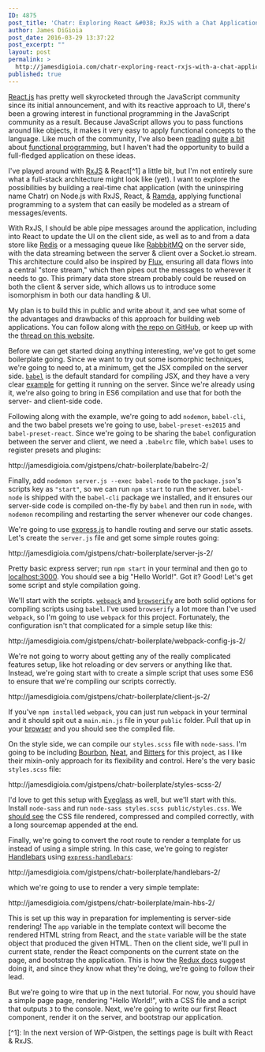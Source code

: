 ```yaml
---
ID: 4875
post_title: 'Chatr: Exploring React &#038; RxJS with a Chat Application'
author: James DiGioia
post_date: 2016-03-29 13:37:22
post_excerpt: ""
layout: post
permalink: >
  http://jamesdigioia.com/chatr-exploring-react-rxjs-with-a-chat-application/
published: true
---
```

<p><a href="https://facebook.github.io/react/">React.js</a> has pretty well skyrocketed through the JavaScript community since its initial announcement, and with its reactive approach to UI, there's been a growing interest in functional programming in the JavaScript community as a result. Because JavaScript allows you to pass functions around like objects, it makes it very easy to apply functional concepts to the language. Like much of the community, I've also been <a href="https://medium.com/@chetcorcos/functional-programming-for-javascript-people-1915d8775504#.2bmh3geet">reading</a> <a href="http://fr.umio.us/favoring-curry/">quite</a> <a href="http://fr.umio.us/why-ramda/">a bit</a> about <a href="https://github.com/timoxley/functional-javascript-workshop">functional programming</a>, but I haven't had the opportunity to build a full-fledged application on these ideas.</p>
<p>I've played around with <a href="https://github.com/Reactive-Extensions/RxJS">RxJS</a> &amp; React[^1] a little bit, but I'm not entirely sure what a full-stack architecture might look like (yet). I want to explore the possibilities by building a real-time chat application (with the uninspiring name Chatr) on Node.js with RxJS, React, &amp; <a href="http://ramdajs.com/0.19.1/index.html">Ramda</a>, applying functional programming to a system that can easily be modeled as a stream of messages/events.</p>
<p>With RxJS, I should be able pipe messages around the application, including into React to update the UI on the client side, as well as to and from a data store like <a href="http://redis.io/">Redis</a> or a messaging queue like <a href="https://www.rabbitmq.com/">RabbbitMQ</a> on the server side, with the data streaming between the server &amp; client over a Socket.io stream. This architecture could also be inspired by <a href="https://facebook.github.io/flux/">Flux</a>, ensuring all data flows into a central &quot;store stream,&quot; which then pipes out the messages to wherever it needs to go. This primary data store stream probably could be reused on both the client &amp; server side, which allows us to introduce some isomorphism in both our data handling &amp; UI.</p>
<p>My plan is to build this in public and write about it, and see what some of the advantages and drawbacks of this approach for building web applications. You can follow along with <a href="https://github.com/mAAdhaTTah/chatr">the repo on GitHub</a>, or keep up with the <a href="http://jamesdigioia.com/thread/rxjs-react-w-chatr/">thread on this website</a>.</p>
<p>Before we can get started doing anything interesting, we've got to get some boilerplate going. Since we want to try out some isomorphic techniques, we're going to need to, at a minimum, get the JSX compiled on the server side. <a href="https://babeljs.io/"><code>babel</code></a> is the default standard for compiling JSX, and they have a very clear <a href="https://github.com/babel/example-node-server">example</a> for getting it running on the server. Since we're already using it, we're also going to bring in ES6 compilation and use that for both the server- and client-side code.</p>
<p>Following along with the example, we're going to add <code>nodemon</code>, <code>babel-cli</code>, and the two babel presets we're going to use, <code>babel-preset-es2015</code> and <code>babel-preset-react</code>. Since we're going to be sharing the <code>babel</code> configuration between the server and client, we need a <code>.babelrc</code> file, which <code>babel</code> uses to register presets and plugins:</p>
<p>http://jamesdigioia.com/gistpens/chatr-boilerplate/babelrc-2/</p>
<p>Finally, add <code>nodemon server.js --exec babel-node</code> to the <code>package.json</code>'s scripts key as <code>&quot;start&quot;</code>, so we can run <code>npm start</code> to run the server. <code>babel-node</code> is shipped with the <code>babel-cli</code> package we installed, and it ensures our server-side code is compiled on-the-fly by <code>babel</code> and then run in <code>node</code>, with <code>nodemon</code> recompiling and restarting the server whenever our code changes.</p>
<p>We're going to use <a href="http://expressjs.com/">express.js</a> to handle routing and serve our static assets. Let's create the <code>server.js</code> file and get some simple routes going:</p>
<p>http://jamesdigioia.com/gistpens/chatr-boilerplate/server-js-2/</p>
<p>Pretty basic express server; run <code>npm start</code> in your terminal and then go to <a href="http://localhost:3000/">localhost:3000</a>. You should see a big &quot;Hello World!&quot;. Got it? Good! Let's get some script and style compilation going.</p>
<p>We'll start with the scripts. <a href="https://webpack.github.io/"><code>webpack</code></a> and <a href="http://browserify.org/"><code>browserify</code></a> are both solid options for compiling scripts using <code>babel</code>. I've used <code>browserify</code> a lot more than I've used <code>webpack</code>, so I'm going to use <code>webpack</code> for this project. Fortunately, the configuration isn't that complicated for a simple setup like this:</p>
<p>http://jamesdigioia.com/gistpens/chatr-boilerplate/webpack-config-js-2/</p>
<p>We're not going to worry about getting any of the really complicated features setup, like hot reloading or dev servers or anything like that. Instead, we're going start with to create a simple script that uses some ES6 to ensure that we're compiling our scripts correctly.</p>
<p>http://jamesdigioia.com/gistpens/chatr-boilerplate/client-js-2/</p>
<p>If you've <code>npm install</code>ed <code>webpack</code>, you can just run <code>webpack</code> in your terminal and it should spit out a <code>main.min.js</code> file in your <code>public</code> folder. Pull that up in your <a href="http://localhost:3000/main.min.js">browser</a> and you should see the compiled file.</p>
<p>On the style side, we can compile our <code>styles.scss</code> file with <code>node-sass</code>. I'm going to be including <a href="http://bourbon.io/">Bourbon</a>, <a href="http://neat.bourbon.io/">Neat</a>, and <a href="http://bitters.bourbon.io/">Bitters</a> for this project, as I like their mixin-only approach for its flexibility and control. Here's the very basic <code>styles.scss</code> file:</p>
<p>http://jamesdigioia.com/gistpens/chatr-boilerplate/styles-scss-2/</p>
<p>I'd love to get this setup with <a href="http://eyeglass.rocks/">Eyeglass</a> as well, but we'll start with this. Install <code>node-sass</code> and run <code>node-sass styles.scss public/styles.css</code>. We <a href="http://localhost:3000/styles.css">should see</a> the CSS file rendered, compressed and compiled correctly, with a long sourcemap appended at the end.</p>
<p>Finally, we're going to convert the root route to render a template for us instead of using a simple string. In this case, we're going to register <a href="http://handlebarsjs.com/">Handlebars</a> using <a href="https://github.com/ericf/express-handlebars"><code>express-handlebars</code></a>:</p>
<p>http://jamesdigioia.com/gistpens/chatr-boilerplate/handlebars-2/</p>
<p>which we're going to use to render a very simple template:</p>
<p>http://jamesdigioia.com/gistpens/chatr-boilerplate/main-hbs-2/</p>
<p>This is set up this way in preparation for implementing is server-side rendering! The <code>app</code> variable in the template context will become the rendered HTML string from React, and the <code>state</code> variable will be the state object that produced the given HTML. Then on the client side, we'll pull in current state, render the React components on the current state on the page, and bootstrap the application. This is how the <a href="https://github.com/reactjs/redux/blob/master/docs/recipes/ServerRendering.md">Redux docs</a> suggest doing it, and since they know what they're doing, we're going to follow their lead.</p>
<p>But we're going to wire that up in the next tutorial. For now, you should have a simple page page, rendering &quot;Hello World!&quot;, with a CSS file and a script that outputs <code>3</code> to the console. Next, we're going to write our first React component, render it on the server, and bootstrap our application.</p>
<p>[^1]: In the next version of WP-Gistpen, the settings page is built with React &amp; RxJS.</p>